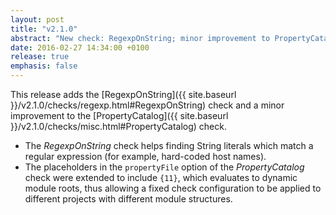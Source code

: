 ```yaml
---
layout: post
title: "v2.1.0"
abstract: "New check: RegexpOnString; minor improvement to PropertyCatalog check"
date: 2016-02-27 14:34:00 +0100
release: true
emphasis: false
---
```


This release adds the [RegexpOnString]({{ site.baseurl }}/v2.1.0/checks/regexp.html#RegexpOnString) check and a minor improvement to the [PropertyCatalog]({{ site.baseurl }}/v2.1.0/checks/misc.html#PropertyCatalog) check.<!--break-->

- The *RegexpOnString* check helps finding String literals which match a regular expression (for example, hard-coded host names).
- The placeholders in the `propertyFile` option of the *PropertyCatalog* check were extended to include `{11}`, which evaluates to dynamic module roots, thus allowing a fixed check configuration to be applied to different projects with different module structures.
